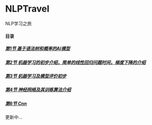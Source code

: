# NLPTravel
NLP学习之旅

#### 目录

##### [第1节 基于语法树和概率的AI模型](https://github.com/TheOldEagle/NLPTravel/tree/master/Assignment-1)

##### [第2节 机器学习的初步介绍，简单的线性回归问题时间，梯度下降的介绍](https://github.com/TheOldEagle/NLPTravel/tree/master/Assignment-2)

##### [第3节 机器学习及模型评价初步](https://github.com/TheOldEagle/NLPTravel/tree/master/Assignment-3)

##### [第4节 神经网络及其训练算法介绍](https://github.com/TheOldEagle/NLPTravel/tree/master/Assignment-4)


##### [第6节 Cnn](https://github.com/TheOldEagle/NLPTravel/tree/master/Assignment-6)
更新中...
